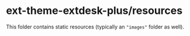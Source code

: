 # ext-theme-extdesk-plus/resources

This folder contains static resources (typically an `"images"` folder as well).
